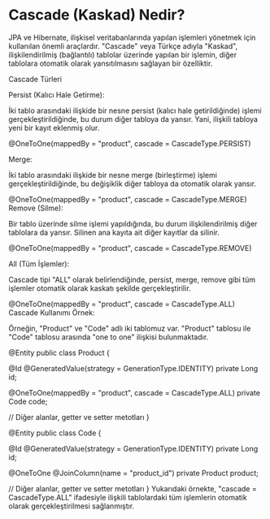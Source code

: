 # Cascade (Kaskad) Nedir?

JPA ve Hibernate, ilişkisel veritabanlarında yapılan işlemleri yönetmek için kullanılan önemli araçlardır. "Cascade" veya Türkçe adıyla "Kaskad", ilişkilendirilmiş (bağlantılı) tablolar üzerinde yapılan bir işlemin, diğer tablolara otomatik olarak yansıtılmasını sağlayan bir özelliktir.

Cascade Türleri

Persist (Kalıcı Hale Getirme):

İki tablo arasındaki ilişkide bir nesne persist (kalıcı hale getirildiğinde) işlemi gerçekleştirildiğinde, bu durum diğer tabloya da yansır. Yani, ilişkili tabloya yeni bir kayıt eklenmiş olur.

@OneToOne(mappedBy = "product", cascade = CascadeType.PERSIST)

Merge:

İki tablo arasındaki ilişkide bir nesne merge (birleştirme) işlemi gerçekleştirildiğinde, bu değişiklik diğer tabloya da otomatik olarak yansır.

@OneToOne(mappedBy = "product", cascade = CascadeType.MERGE)
Remove (Silme):

Bir tablo üzerinde silme işlemi yapıldığında, bu durum ilişkilendirilmiş diğer tablolara da yansır. Silinen ana kayıta ait diğer kayıtlar da silinir.

@OneToOne(mappedBy = "product", cascade = CascadeType.REMOVE)

All (Tüm İşlemler):

Cascade tipi "ALL" olarak belirlendiğinde, persist, merge, remove gibi tüm işlemler otomatik olarak kaskatı şekilde gerçekleştirilir.

@OneToOne(mappedBy = "product", cascade = CascadeType.ALL)
Cascade Kullanımı Örnek:

Örneğin, "Product" ve "Code" adlı iki tablomuz var. "Product" tablosu ile "Code" tablosu arasında "one to one" ilişkisi bulunmaktadır.

@Entity
public class Product {

@Id
@GeneratedValue(strategy = GenerationType.IDENTITY)
private Long id;

@OneToOne(mappedBy = "product", cascade = CascadeType.ALL)
private Code code;

// Diğer alanlar, getter ve setter metotları
}

@Entity
public class Code {

@Id
@GeneratedValue(strategy = GenerationType.IDENTITY)
private Long id;

@OneToOne
@JoinColumn(name = "product_id")
private Product product;

// Diğer alanlar, getter ve setter metotları
}
Yukarıdaki örnekte, "cascade = CascadeType.ALL" ifadesiyle ilişkili tablolardaki tüm işlemlerin otomatik olarak gerçekleştirilmesi sağlanmıştır.